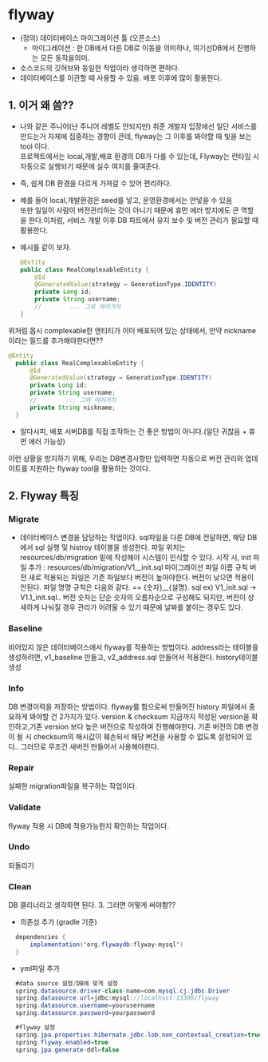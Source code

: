 # flyway

- (정의) 데이터베이스 마이그레이션 툴 (오픈소스)
  - 마이그레이션 : 한 DB에서 다른 DB로 이동을 의미하나, 여기선DB에서 진행하는 모든 동작을의미.
- 소스코드의 깃허브와 동일한 작업이라 생각하면 편하다.
- 데이터베이스를 이관할 때 사용할 수 있음. 배포 이후에 많이 활용한다.

## 1. 이거 왜 씀??
- 나와 같은 주니어(난 주니어 레벨도 안되지만) 취준 개발자 입장에선 일단 서비스를 만드는거 자체에 집중하는 경향이 큰데, flyway는 그 이후를 봐야할 때 빛을 보는 tool 이다.<br>
프로젝트에서는 local,개발,배포 환경의 DB가 다를 수 있는데, Flyway는 런타임 시 자동으로 실행되기 때문에 실수 여지를 줄여준다.
- 즉, 쉽게 DB 환경을 다르게 가져갈 수 있어 편리하다.
  
- 예를 들어 local,개발환경은 seed를 넣고, 운영환경에서는 안넣을 수 있음 <br>
  또한 일일이 사람이 버전관리하는 것이 아니기 때문에 휴먼 에러 방지에도 큰 역할을 한다.이처럼, 서비스 개발 이후 DB 파트에서 유지 보수 및 버전 관리가 필요할 때 활용한다.

- 예시를 같이 보자.
  ```java
  @Entity
  public class RealComplexableEntity {
      @Id
      @GeneratedValue(strategy = GenerationType.IDENTITY)
      private Long id;
      private String username;
      //        ... 그외 여러가지
  }
  ```

위처럼 몹시 complexable한 엔티티가 이미 배포되어 있는 상태에서, 만약 nickname이라는 필드를 추가해야한다면??

```java
@Entity
  public class RealComplexableEntity {
      @Id
      @GeneratedValue(strategy = GenerationType.IDENTITY)
      private Long id;
      private String username;
      //        ... 그외 여러가지
      private String nickname;
  }
```
- 알다시피, 배포 서버DB를 직접 조작하는 건 좋은 방법이 아니다.(일단 귀찮음 + 휴먼 에러 가능성)

이런 상황을 방지하기 위해, 우리는 DB변경사항만 입력하면 자동으로 버전 관리와 업데이트를 지원하는 flyway tool을 활용하는 것이다.

## 2. Flyway 특징
### Migrate
- 데이터베이스 변경을 담당하는 작업이다.
sql파일을 다른 DB에 전달하면, 해당 DB에서 sql 실행 및 histroy 테이블을 생성한다.
파일 위치는 resources/db/migration 밑에 작성해야 시스템이 인식할 수 있다.
시작 시, init 파일 추가 : resources/db/migration/V1__init.sql
마이그레이션 파일 이름 규칙
버전 새로 적용되는 파일은 기존 파일보다 버전이 높아야한다.
버전이 낮으면 적용이 안된다.
파일 명명 규칙은 다음와 같다. == {숫자}__{설명}. sql
ex) V1_init.sql -> V1.1_init.sql..
버전 숫자는 단순 숫자의 오름차순으로 구성해도 되지만, 버전이 상세하게 나눠질 경우 관리가 어려울 수 있기 때문에 날짜를 붙이는 경우도 있다.

### Baseline
비어있지 않은 데이터베이스에서 flyway를 적용하는 방법이다.
address라는 테이블을 생성하려면, v1_baseline 만들고, v2_address.sql 만들어서 적용한다.
history테이블 생성

### Info
DB 변경이력을 저장하는 방법이다.
flyway를 함으로써 만들어진 history 파일에서 중요하게 봐야할 건 2가지가 있다. version & checksum
지금까지 작성된 version을 확인하고,기존 version 보다 높은 버전으로 작성하여 진행해야한다.
기존 버전의 DB 변경이 될 시 checksum의 해시값이 훼손되서 해당 버전을 사용할 수 없도록 설정되어 있다.. 그러므로 무조건 새버전 만들어서 사용해야한다.

### Repair
실패한 migration파일을 복구하는 작업이다.

### Validate
flyway 적용 시 DB에 적용가능한지 확인하는 작업이다.

### Undo
되돌리기

### Clean
DB 클리너라고 생각하면 된다.
3. 그러면 어떻게 써야함??
- 의존성 추가 (gradle 기준)
```java
  dependencies {
      implementation('org.flywaydb:flyway-mysql')
  }
```

- yml파일 추가

```java
  #data source 설정/DB에 맞게 설정
  spring.datasource.driver-class-name=com.mysql.cj.jdbc.Driver
  spring.datasource.url=jdbc:mysql://localhost:13306/flyway
  spring.datasource.username=yourusername
  spring.datasource.password=yourpassword

  #flyway 설정
  spring.jpa.properties.hibernate.jdbc.lob.non_contextual_creation=true
  spring.flyway.enabled=true
  spring.jpa.generate-ddl=false
```
